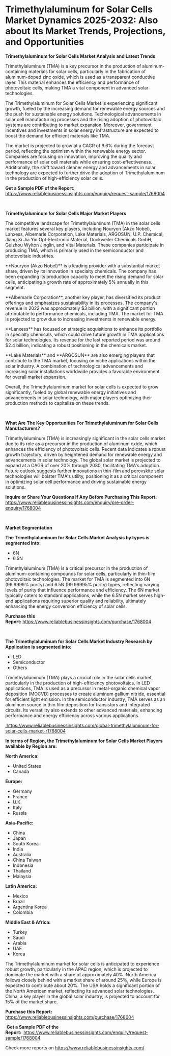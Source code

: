 <p><h1>Trimethylaluminum for Solar Cells Market Dynamics 2025-2032: Also about Its Market Trends, Projections, and Opportunities</h1></p><p><strong>Trimethylaluminum for Solar Cells Market Analysis and Latest Trends</strong></p>
<p><p>Trimethylaluminum (TMA) is a key precursor in the production of aluminum-containing materials for solar cells, particularly in the fabrication of aluminum-doped zinc oxide, which is used as a transparent conductive layer. This material enhances the efficiency and performance of photovoltaic cells, making TMA a vital component in advanced solar technologies.</p><p>The Trimethylaluminum for Solar Cells Market is experiencing significant growth, fueled by the increasing demand for renewable energy sources and the push for sustainable energy solutions. Technological advancements in solar cell manufacturing processes and the rising adoption of photovoltaic systems are contributing to market expansion. Moreover, government incentives and investments in solar energy infrastructure are expected to boost the demand for efficient materials like TMA.</p><p>The market is projected to grow at a CAGR of 9.6% during the forecast period, reflecting the optimism within the renewable energy sector. Companies are focusing on innovation, improving the quality and performance of solar cell materials while ensuring cost-effectiveness. Additionally, the shift toward cleaner energy and advancements in solar technology are expected to further drive the adoption of Trimethylaluminum in the production of high-efficiency solar cells.</p></p>
<p><strong>Get a Sample PDF of the Report:&nbsp;</strong> <a href="https://www.reliablebusinessinsights.com/enquiry/request-sample/1768004?utm_campaign=1950&utm_medium=2&utm_source=Github&utm_content=ia&utm_term=02022025&utm_id=trimethylaluminum-for-solar-cells">https://www.reliablebusinessinsights.com/enquiry/request-sample/1768004</a></p>
<p>&nbsp;</p>
<p><strong>Trimethylaluminum for Solar Cells Major Market Players</strong></p>
<p><p>The competitive landscape for Trimethylaluminum (TMA) in the solar cells market features several key players, including Nouryon (Akzo Nobel), Lanxess, Albemarle Corporation, Lake Materials, ARGOSUN, U.P. Chemical, Jiang Xi Jia Yin Opt-Electronic Material, Dockweiler Chemicals GmbH, Guizhou Wylton Jinglin, and Vital Materials. These companies participate in producing TMA, which is primarily used in the semiconductor and photovoltaic industries.</p><p>**Nouryon (Akzo Nobel)** is a leading provider with a substantial market share, driven by its innovation in specialty chemicals. The company has been expanding its production capacity to meet the rising demand for solar cells, anticipating a growth rate of approximately 5% annually in this segment.</p><p>**Albemarle Corporation**, another key player, has diversified its product offerings and emphasizes sustainability in its processes. The company's revenue in 2022 was approximately $3 billion, with a significant portion attributable to performance chemicals, including TMA. The market for TMA is projected to grow due to increasing investments in renewable energy.</p><p>**Lanxess** has focused on strategic acquisitions to enhance its portfolio in specialty chemicals, which could drive future growth in TMA applications for solar technologies. Its revenue for the last reported period was around $2.4 billion, indicating a robust positioning in the chemicals market.</p><p>**Lake Materials** and **ARGOSUN** are also emerging players that contribute to the TMA market, focusing on niche applications within the solar industry. A combination of technological advancements and increasing solar installations worldwide provides a favorable environment for overall market expansion.</p><p>Overall, the Trimethylaluminum market for solar cells is expected to grow significantly, fueled by global renewable energy initiatives and advancements in solar technology, with major players optimizing their production methods to capitalize on these trends.</p></p>
<p>&nbsp;</p>
<p><strong>What Are The Key Opportunities For Trimethylaluminum for Solar Cells Manufacturers?</strong></p>
<p><p>Trimethylaluminum (TMA) is increasingly significant in the solar cells market due to its role as a precursor in the production of aluminum oxide, which enhances the efficiency of photovoltaic cells. Recent data indicates a robust growth trajectory, driven by heightened demand for renewable energy and advancements in solar technology. The global solar market is projected to expand at a CAGR of over 20% through 2030, facilitating TMA's adoption. Future outlook suggests further innovations in thin-film and perovskite solar technologies will bolster TMA's utility, positioning it as a critical component in optimizing solar cell performance and driving sustainable energy solutions.</p></p>
<p><strong>Inquire or Share Your Questions If Any Before Purchasing This Report:</strong> <a href="https://www.reliablebusinessinsights.com/enquiry/pre-order-enquiry/1768004?utm_campaign=1950&utm_medium=2&utm_source=Github&utm_content=ia&utm_term=02022025&utm_id=trimethylaluminum-for-solar-cells">https://www.reliablebusinessinsights.com/enquiry/pre-order-enquiry/1768004</a></p>
<p>&nbsp;</p>
<p><strong>Market Segmentation</strong></p>
<p><strong>The Trimethylaluminum for Solar Cells Market Analysis by types is segmented into:</strong></p>
<p><ul><li>6N</li><li>6.5N</li></ul></p>
<p><p>Trimethylaluminum (TMA) is a critical precursor in the production of aluminum-containing compounds for solar cells, particularly in thin-film photovoltaic technologies. The market for TMA is segmented into 6N (99.9999% purity) and 6.5N (99.99995% purity) types, reflecting varying levels of purity that influence performance and efficiency. The 6N market typically caters to standard applications, while the 6.5N market serves high-end applications requiring superior quality and reliability, ultimately enhancing the energy conversion efficiency of solar cells.</p></p>
<p><strong>Purchase this Report:&nbsp;</strong><a href="https://www.reliablebusinessinsights.com/purchase/1768004?utm_campaign=1950&utm_medium=2&utm_source=Github&utm_content=ia&utm_term=02022025&utm_id=trimethylaluminum-for-solar-cells">https://www.reliablebusinessinsights.com/purchase/1768004</a></p>
<p>&nbsp;</p>
<p><strong>The Trimethylaluminum for Solar Cells Market Industry Research by Application is segmented into:</strong></p>
<p><ul><li>LED</li><li>Semiconductor</li><li>Others</li></ul></p>
<p><p>Trimethylaluminum (TMA) plays a crucial role in the solar cells market, particularly in the production of high-efficiency photovoltaics. In LED applications, TMA is used as a precursor in metal-organic chemical vapor deposition (MOCVD) processes to create aluminum gallium nitride, essential for efficient light emission. In the semiconductor industry, TMA serves as an aluminum source in thin film deposition for transistors and integrated circuits. Its versatility also extends to other advanced materials, enhancing performance and energy efficiency across various applications.</p></p>
<p><a href="https://www.reliablebusinessinsights.com/global-trimethylaluminum-for-solar-cells-market-r1768004?utm_campaign=1950&utm_medium=2&utm_source=Github&utm_content=ia&utm_term=02022025&utm_id=trimethylaluminum-for-solar-cells">&nbsp;https://www.reliablebusinessinsights.com/global-trimethylaluminum-for-solar-cells-market-r1768004</a></p>
<p><strong>In terms of Region, the Trimethylaluminum for Solar Cells Market Players available by Region are:</strong></p>
<p>
    <p> <strong> North America: </strong>
        <ul>
            <li>United States</li>
            <li>Canada</li>
        </ul>
        </p> 
    <p> <strong> Europe: </strong>
        <ul>
            <li>Germany</li>
            <li>France</li>
            <li>U.K.</li>
            <li>Italy</li>
            <li>Russia</li>
        </ul>
        </p> 
    <p> <strong> Asia-Pacific: </strong>
        <ul>
            <li>China</li>
            <li>Japan</li>
            <li>South Korea</li>
            <li>India</li>
            <li>Australia</li>
            <li>China Taiwan</li>
            <li>Indonesia</li>
            <li>Thailand</li>
            <li>Malaysia</li>
        </ul>
        </p> 
    <p> <strong> Latin America: </strong>
        <ul>
            <li>Mexico</li>
            <li>Brazil</li>
            <li>Argentina Korea</li>
            <li>Colombia</li>
        </ul>
        </p> 
    <p> <strong> Middle East & Africa: </strong>
        <ul>
            <li>Turkey</li>
            <li>Saudi</li>
            <li>Arabia</li>
            <li>UAE</li>
            <li>Korea</li>
        </ul>
    </p>
    </p>
<p><p>The Trimethylaluminum market for solar cells is anticipated to experience robust growth, particularly in the APAC region, which is projected to dominate the market with a share of approximately 40%. North America follows closely behind with a market share of around 25%, while Europe is expected to contribute about 20%. The USA holds a significant portion of the North American market, reflecting its advanced solar technologies. China, a key player in the global solar industry, is projected to account for 15% of the market share.</p></p>
<p><strong>Purchase this Report: </strong><a href="https://www.reliablebusinessinsights.com/purchase/1768004?utm_campaign=1950&utm_medium=2&utm_source=Github&utm_content=ia&utm_term=02022025&utm_id=trimethylaluminum-for-solar-cells">https://www.reliablebusinessinsights.com/purchase/1768004</a></p>
<p>&nbsp;<strong>Get a Sample PDF of the Report:&nbsp;&nbsp;</strong><a href="https://www.reliablebusinessinsights.com/enquiry/request-sample/1768004?utm_campaign=1950&utm_medium=2&utm_source=Github&utm_content=ia&utm_term=02022025&utm_id=trimethylaluminum-for-solar-cells">https://www.reliablebusinessinsights.com/enquiry/request-sample/1768004</a></p>
<p><strong></strong></p>
<p>Check more reports on <a href="https://www.reliablebusinessinsights.com/?utm_campaign=1950&utm_medium=2&utm_source=Github&utm_content=ia&utm_term=02022025&utm_id=trimethylaluminum-for-solar-cells">https://www.reliablebusinessinsights.com/</a></p>